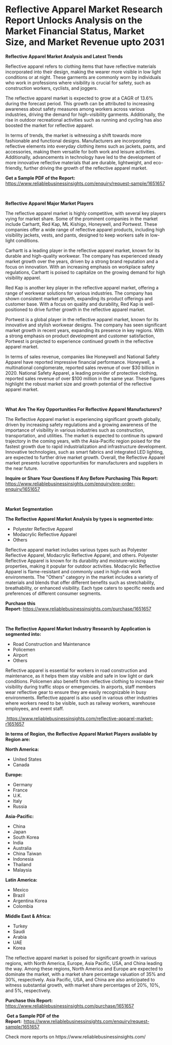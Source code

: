 <p><h1>Reflective Apparel Market Research Report Unlocks Analysis on the Market Financial Status, Market Size, and Market Revenue upto 2031</h1></p><p><strong>Reflective Apparel Market Analysis and Latest Trends</strong></p>
<p><p>Reflective apparel refers to clothing items that have reflective materials incorporated into their design, making the wearer more visible in low light conditions or at night. These garments are commonly worn by individuals who work in professions where visibility is crucial for safety, such as construction workers, cyclists, and joggers.</p><p>The reflective apparel market is expected to grow at a CAGR of 13.6% during the forecast period. This growth can be attributed to increasing awareness about safety measures among workers across various industries, driving the demand for high-visibility garments. Additionally, the rise in outdoor recreational activities such as running and cycling has also boosted the market for reflective apparel.</p><p>In terms of trends, the market is witnessing a shift towards more fashionable and functional designs. Manufacturers are incorporating reflective elements into everyday clothing items such as jackets, pants, and accessories, making them versatile for both work and leisure activities. Additionally, advancements in technology have led to the development of more innovative reflective materials that are durable, lightweight, and eco-friendly, further driving the growth of the reflective apparel market.</p></p>
<p><strong>Get a Sample PDF of the Report:&nbsp;</strong> <a href="https://www.reliablebusinessinsights.com/enquiry/request-sample/1651657">https://www.reliablebusinessinsights.com/enquiry/request-sample/1651657</a></p>
<p>&nbsp;</p>
<p><strong>Reflective Apparel Major Market Players</strong></p>
<p><p>The reflective apparel market is highly competitive, with several key players vying for market share. Some of the prominent companies in the market include Carhartt, Red Kap, ML Kishigo, Honeywell, and Portwest. These companies offer a wide range of reflective apparel products, including high visibility jackets, vests, and pants, designed to keep workers safe in low-light conditions.</p><p>Carhartt is a leading player in the reflective apparel market, known for its durable and high-quality workwear. The company has experienced steady market growth over the years, driven by a strong brand reputation and a focus on innovation. With an increasing emphasis on workplace safety regulations, Carhartt is poised to capitalize on the growing demand for high visibility apparel.</p><p>Red Kap is another key player in the reflective apparel market, offering a range of workwear solutions for various industries. The company has shown consistent market growth, expanding its product offerings and customer base. With a focus on quality and durability, Red Kap is well-positioned to drive further growth in the reflective apparel market.</p><p>Portwest is a global player in the reflective apparel market, known for its innovative and stylish workwear designs. The company has seen significant market growth in recent years, expanding its presence in key regions. With a strong emphasis on product development and customer satisfaction, Portwest is projected to experience continued growth in the reflective apparel market.</p><p>In terms of sales revenue, companies like Honeywell and National Safety Apparel have reported impressive financial performance. Honeywell, a multinational conglomerate, reported sales revenue of over $30 billion in 2020. National Safety Apparel, a leading provider of protective clothing, reported sales revenue of over $100 million in the same year. These figures highlight the robust market size and growth potential of the reflective apparel market.</p></p>
<p>&nbsp;</p>
<p><strong>What Are The Key Opportunities For Reflective Apparel Manufacturers?</strong></p>
<p><p>The Reflective Apparel market is experiencing significant growth globally, driven by increasing safety regulations and a growing awareness of the importance of visibility in various industries such as construction, transportation, and utilities. The market is expected to continue its upward trajectory in the coming years, with the Asia-Pacific region poised for the fastest growth due to rapid industrialization and infrastructure development. Innovative technologies, such as smart fabrics and integrated LED lighting, are expected to further drive market growth. Overall, the Reflective Apparel market presents lucrative opportunities for manufacturers and suppliers in the near future.</p></p>
<p><strong>Inquire or Share Your Questions If Any Before Purchasing This Report:</strong> <a href="https://www.reliablebusinessinsights.com/enquiry/pre-order-enquiry/1651657">https://www.reliablebusinessinsights.com/enquiry/pre-order-enquiry/1651657</a></p>
<p>&nbsp;</p>
<p><strong>Market Segmentation</strong></p>
<p><strong>The Reflective Apparel Market Analysis by types is segmented into:</strong></p>
<p><ul><li>Polyester Reflective Apparel</li><li>Modacrylic Reflective Apparel</li><li>Others</li></ul></p>
<p><p>Reflective apparel market includes various types such as Polyester Reflective Apparel, Modacrylic Reflective Apparel, and others. Polyester Reflective Apparel is known for its durability and moisture-wicking properties, making it popular for outdoor activities. Modacrylic Reflective Apparel is flame-resistant and commonly used in high-risk work environments. The "Others" category in the market includes a variety of materials and blends that offer different benefits such as stretchability, breathability, or enhanced visibility. Each type caters to specific needs and preferences of different consumer segments.</p></p>
<p><strong>Purchase this Report:&nbsp;</strong><a href="https://www.reliablebusinessinsights.com/purchase/1651657">https://www.reliablebusinessinsights.com/purchase/1651657</a></p>
<p>&nbsp;</p>
<p><strong>The Reflective Apparel Market Industry Research by Application is segmented into:</strong></p>
<p><ul><li>Road Construction and Maintenance</li><li>Policemen</li><li>Airport</li><li>Others</li></ul></p>
<p><p>Reflective apparel is essential for workers in road construction and maintenance, as it helps them stay visible and safe in low light or dark conditions. Policemen also benefit from reflective clothing to increase their visibility during traffic stops or emergencies. In airports, staff members wear reflective gear to ensure they are easily recognizable in busy environments. Reflective apparel is also used in various other industries where workers need to be visible, such as railway workers, warehouse employees, and event staff.</p></p>
<p><a href="https://www.reliablebusinessinsights.com/reflective-apparel-market-r1651657">&nbsp;https://www.reliablebusinessinsights.com/reflective-apparel-market-r1651657</a></p>
<p><strong>In terms of Region, the Reflective Apparel Market Players available by Region are:</strong></p>
<p>
    <p> <strong> North America: </strong>
        <ul>
            <li>United States</li>
            <li>Canada</li>
        </ul>
        </p> 
    <p> <strong> Europe: </strong>
        <ul>
            <li>Germany</li>
            <li>France</li>
            <li>U.K.</li>
            <li>Italy</li>
            <li>Russia</li>
        </ul>
        </p> 
    <p> <strong> Asia-Pacific: </strong>
        <ul>
            <li>China</li>
            <li>Japan</li>
            <li>South Korea</li>
            <li>India</li>
            <li>Australia</li>
            <li>China Taiwan</li>
            <li>Indonesia</li>
            <li>Thailand</li>
            <li>Malaysia</li>
        </ul>
        </p> 
    <p> <strong> Latin America: </strong>
        <ul>
            <li>Mexico</li>
            <li>Brazil</li>
            <li>Argentina Korea</li>
            <li>Colombia</li>
        </ul>
        </p> 
    <p> <strong> Middle East & Africa: </strong>
        <ul>
            <li>Turkey</li>
            <li>Saudi</li>
            <li>Arabia</li>
            <li>UAE</li>
            <li>Korea</li>
        </ul>
    </p>
    </p>
<p><p>The reflective apparel market is poised for significant growth in various regions, with North America, Europe, Asia Pacific, USA, and China leading the way. Among these regions, North America and Europe are expected to dominate the market, with a market share percentage valuation of 35% and 30%, respectively. Asia Pacific, USA, and China are also anticipated to witness substantial growth, with market share percentages of 20%, 10%, and 5%, respectively.</p></p>
<p><strong>Purchase this Report: </strong><a href="https://www.reliablebusinessinsights.com/purchase/1651657">https://www.reliablebusinessinsights.com/purchase/1651657</a></p>
<p>&nbsp;<strong>Get a Sample PDF of the Report:&nbsp;&nbsp;</strong><a href="https://www.reliablebusinessinsights.com/enquiry/request-sample/1651657">https://www.reliablebusinessinsights.com/enquiry/request-sample/1651657</a></p>
<p><strong></strong></p>
<p>Check more reports on https://www.reliablebusinessinsights.com/</p>